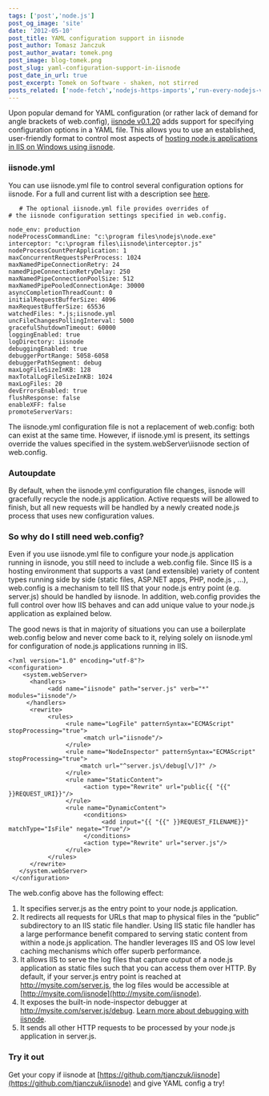 ```yaml
---
tags: ['post','node.js']
post_og_image: 'site'
date: '2012-05-10'  
post_title: YAML configuration support in iisnode
post_author: Tomasz Janczuk
post_author_avatar: tomek.png
post_image: blog-tomek.png
post_slug: yaml-configuration-support-in-iisnode
post_date_in_url: true
post_excerpt: Tomek on Software - shaken, not stirred
posts_related: ['node-fetch','nodejs-https-imports','run-every-nodejs-version-in-lambda']
---
```





Upon popular demand for YAML configuration (or rather lack of demand for angle brackets of web.config), [iisnode v0.1.20](https://github.com/tjanczuk/iisnode) adds support for specifying configuration options in a YAML file. This allows you to use an established, user-friendly format to control most aspects of [hosting node.js applications in IIS on Windows using iisnode](http://tomasz.janczuk.org/2011/08/hosting-nodejs-applications-in-iis-on.html).   

### iisnode.yml  

You can use iisnode.yml file to control several configuration options for iisnode. For a full and current list with a description see [here](https://github.com/tjanczuk/iisnode/blob/master/src/samples/configuration/iisnode.yml).  

```
   # The optional iisnode.yml file provides overrides of   
# the iisnode configuration settings specified in web.config.  
  
node_env: production  
nodeProcessCommandLine: "c:\program files\nodejs\node.exe"  
interceptor: "c:\program files\iisnode\interceptor.js"  
nodeProcessCountPerApplication: 1  
maxConcurrentRequestsPerProcess: 1024  
maxNamedPipeConnectionRetry: 24  
namedPipeConnectionRetryDelay: 250  
maxNamedPipeConnectionPoolSize: 512  
maxNamedPipePooledConnectionAge: 30000  
asyncCompletionThreadCount: 0  
initialRequestBufferSize: 4096  
maxRequestBufferSize: 65536  
watchedFiles: *.js;iisnode.yml  
uncFileChangesPollingInterval: 5000  
gracefulShutdownTimeout: 60000  
loggingEnabled: true  
logDirectory: iisnode  
debuggingEnabled: true  
debuggerPortRange: 5058-6058  
debuggerPathSegment: debug  
maxLogFileSizeInKB: 128  
maxTotalLogFileSizeInKB: 1024  
maxLogFiles: 20  
devErrorsEnabled: true  
flushResponse: false  
enableXFF: false  
promoteServerVars: 

```


The iisnode.yml configuration file is not a replacement of web.config: both can exist at the same time. However, if iisnode.yml is present, its settings override the values specified in the system.webServer\iisnode section of web.config. 

### Autoupdate

By default, when the iisnode.yml configuration file changes, iisnode will gracefully recycle the node.js application. Active requests will be allowed to finish, but all new requests will be handled by a newly created node.js process that uses new configuration values. 

### So why do I still need web.config?

Even if you use iisnode.yml file to configure your node.js application running in iisnode, you still need to include a web.config file. Since IIS is a hosting environment that supports a vast (and extensible) variety of content types running side by side (static files, ASP.NET apps, PHP, node.js , …), web.config is a mechanism to tell IIS that your node.js entry point (e.g. server.js) should be handled by iisnode. In addition, web.config provides the full control over how IIS behaves and can add unique value to your node.js application as explained below. 

The good news is that in majority of situations you can use a boilerplate web.config below and never come back to it, relying solely on iisnode.yml for configuration of node.js applications running in IIS. 

```
<?xml version="1.0" encoding="utf-8"?>  
<configuration>  
    <system.webServer>           
      <handlers>  
           <add name="iisnode" path="server.js" verb="*" modules="iisnode"/>  
     </handlers>  
      <rewrite>  
           <rules>  
                <rule name="LogFile" patternSyntax="ECMAScript" stopProcessing="true">  
                     <match url="iisnode"/>  
                </rule>  
                <rule name="NodeInspector" patternSyntax="ECMAScript" stopProcessing="true">                      
                    <match url="^server.js\/debug[\/]?" />  
                </rule>  
                <rule name="StaticContent">  
                     <action type="Rewrite" url="public{{ "{{" }}REQUEST_URI}}"/>  
                </rule>  
                <rule name="DynamicContent">  
                     <conditions>  
                          <add input="{{ "{{" }}REQUEST_FILENAME}}" matchType="IsFile" negate="True"/>  
                     </conditions>  
                     <action type="Rewrite" url="server.js"/>  
                </rule>  
           </rules>  
      </rewrite>  
   </system.webServer>  
 </configuration>

```


The web.config above has the following effect:

1. It specifies server.js as the entry point to your node.js application.  
2. It redirects all requests for URLs that map to physical files in the “public” subdirectory to an IIS static file handler. Using IIS static file handler has a large performance benefit compared to serving static content from within a node.js application. The handler leverages IIS and OS low level caching mechanisms which offer superb performance.  
3. It allows IIS to serve the log files that capture output of a node.js application as static files such that you can access them over HTTP. By default, if your server.js entry point is reached at http://mysite.com/server.js, the log files would be accessible at [http://mysite.com/iisnode](http://mysite.com/iisnode).  
4. It exposes the built-in node-inspector debugger at http://mysite.com/server.js/debug. [Learn more about debugging with iisnode](http://tomasz.janczuk.org/2011/11/debug-nodejs-applications-on-windows.html).  
5. It sends all other HTTP requests to be processed by your node.js application in server.js.  


### Try it out

Get your copy if iisnode at [https://github.com/tjanczuk/iisnode](https://github.com/tjanczuk/iisnode) and give YAML config a try!  
